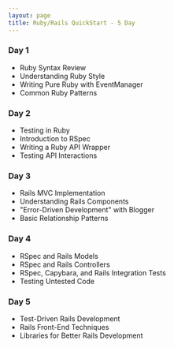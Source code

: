 ```yaml
---
layout: page
title: Ruby/Rails QuickStart - 5 Day
---
```


### Day 1

* Ruby Syntax Review
* Understanding Ruby Style
* Writing Pure Ruby with EventManager
* Common Ruby Patterns

### Day 2

* Testing in Ruby
* Introduction to RSpec
* Writing a Ruby API Wrapper
* Testing API Interactions

### Day 3

* Rails MVC Implementation
* Understanding Rails Components
* "Error-Driven Development" with Blogger
* Basic Relationship Patterns

### Day 4

* RSpec and Rails Models
* RSpec and Rails Controllers
* RSpec, Capybara, and Rails Integration Tests
* Testing Untested Code

### Day 5

* Test-Driven Rails Development
* Rails Front-End Techniques
* Libraries for Better Rails Development
